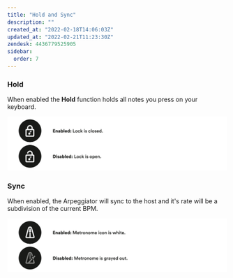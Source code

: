 ```yaml
---
title: "Hold and Sync"
description: ""
created_at: "2022-02-18T14:06:03Z"
updated_at: "2022-02-21T11:23:30Z"
zendesk: 4436779525905
sidebar:
  order: 7
---
```


### Hold
When enabled the **Hold** function holds all notes you press on your keyboard.

![](/src/assets/images/article_4436779525265_image_0.png)

### Sync
When enabled, the Arpeggiator will sync to the host and it's rate will be a subdivision of the current BPM.

![](/src/assets/images/article_4436779525265_image_1.png)
